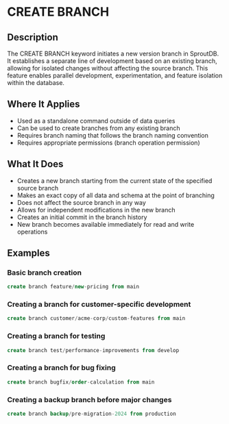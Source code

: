 # CREATE BRANCH

## Description

The CREATE BRANCH keyword initiates a new version branch in SproutDB. It establishes a separate line of development based on an existing branch, allowing for isolated changes without affecting the source branch. This feature enables parallel development, experimentation, and feature isolation within the database.

## Where It Applies

- Used as a standalone command outside of data queries
- Can be used to create branches from any existing branch
- Requires branch naming that follows the branch naming convention
- Requires appropriate permissions (branch operation permission)

## What It Does

- Creates a new branch starting from the current state of the specified source branch
- Makes an exact copy of all data and schema at the point of branching
- Does not affect the source branch in any way
- Allows for independent modifications in the new branch
- Creates an initial commit in the branch history
- New branch becomes available immediately for read and write operations

## Examples

### Basic branch creation

```sql
create branch feature/new-pricing from main
```

### Creating a branch for customer-specific development

```sql
create branch customer/acme-corp/custom-features from main
```

### Creating a branch for testing

```sql
create branch test/performance-improvements from develop
```

### Creating a branch for bug fixing

```sql
create branch bugfix/order-calculation from main
```

### Creating a backup branch before major changes

```sql
create branch backup/pre-migration-2024 from production
```
